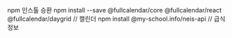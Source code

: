 npm 인스톨
승환
npm install --save @fullcalendar/core @fullcalendar/react @fullcalendar/daygrid  // 캘린더
npm install @my-school.info/neis-api // 급식정보
